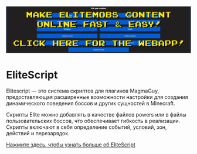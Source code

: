 [![webapp_banner.jpg](../../../img/wiki/webapp_banner.jpg)](https://magmaguy.com/webapp/webapp.html)

# EliteScript

Elitescript — это система скриптов для плагинов MagmaGuy, предоставляющая расширенные возможности настройки для создания динамического поведения боссов и других сущностей в Minecraft.

Скрипты Elite можно добавлять в качестве файлов powers или в файлы пользовательских боссов, что обеспечивает гибкость в реализации. Скрипты включают в себя определение событий, условий, зон, действий и перезарядок.

[Нажмите здесь, чтобы узнать больше об EliteScript]($language$/elitemobs/creating_powers.md)
